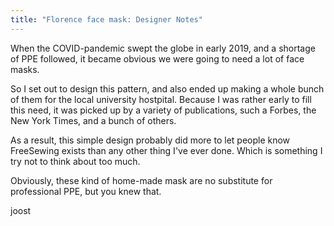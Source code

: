 ```yaml
---
title: "Florence face mask: Designer Notes"
---
```


When the COVID-pandemic swept the globe in early 2019, and a shortage of PPE
followed, it became obvious we were going to need a lot of face masks.

So I set out to design this pattern, and also ended up making a whole bunch of
them for the local university hostpital. Because I was rather early to fill
this need, it was picked up by a variety of publications, such a Forbes, the
New York Times, and a bunch of others.

As a result, this simple design probably did more to let people know
FreeSewing exists than any other thing I've ever done. Which is something I 
try not to think about too much.

Obviously, these kind of home-made mask are no substitute for professional PPE,
but you knew that.

joost


